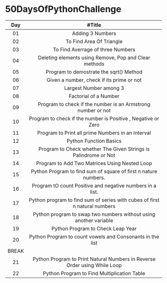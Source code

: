 # 50DaysOfPythonChallenge

| Day | #Title |
| :---: | :---: |
| 01 | Adding 3 Numbers |
| 02 | To Find Area Of Triangle |
| 03 | To Find Averrage of three Numbers |
| 04| Deleting elements using Remove, Pop and Clear methods |
| 05| Program to demostrate the sqrt() Method|
| 06| Given a number, check if its prime or not|
| 07| Largest Number among 3|
| 08| Factorial of a Number|
| 09| Program to check if the number is an Armstrong number or not|
| 10| Program to check if the number is Positive , Negative or Zero|
| 11| Program to Print all prime Numbers in an Interval|
| 12| Python Function Basics|
| 13| Program to Check whether The Given Strings is Palindrome or Not|
| 14| Program to Add Two Matrices Using Nested Loop  |
| 15| Python Program to find sum of square of first n nature numbers.  |
| 16| Program tO count Positive and negative numbers in a list.|
| 17| Python program to find sum of series with cubes of first n natural numbers   |
| 18| Python program to swap two numbers without using another variable  |
| 19| Python Program to Check Leap Year |
| 20| Python Program to count vowels and Consonants in the list |
| BREAK |
| 21| Python Program to Print Natural Numbers in Reverse Order using While Loop |
| 22| Python Program to Find Multiplication Table |



